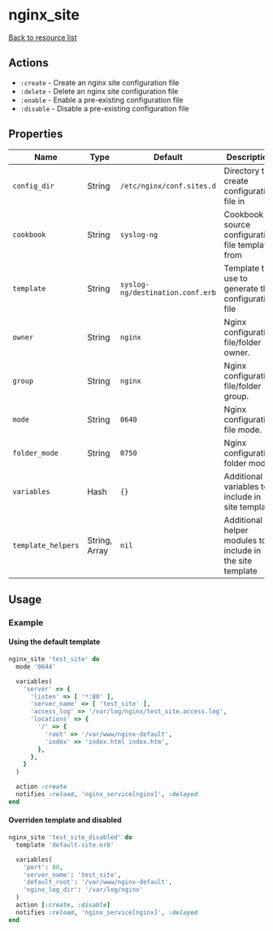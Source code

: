 # nginx_site

[Back to resource list](../README.md#resources)

## Actions

- `:create` - Create an nginx site configuration file
- `:delete` - Delete an nginx site configuration file
- `:enable` - Enable a pre-existing configuration file
- `:disable` - Disable a pre-existing configuration file

## Properties

| Name                   | Type          | Default                          | Description                                                         |
| ---------------------- | ------------- | -------------------------------- | ------------------------------------------------------------------- |
| `config_dir`           | String        | `/etc/nginx/conf.sites.d`        | Directory to create configuration file in                           |
| `cookbook`             | String        | `syslog-ng`                      | Cookbook to source configuration file template from                 |
| `template`             | String        | `syslog-ng/destination.conf.erb` | Template to use to generate the configuration file                  |
| `owner`                | String        | `nginx`                          | Nginx configuration file/folder owner.                              |
| `group`                | String        | `nginx`                          | Nginx configuration file/folder group.                              |
| `mode`                 | String        | `0640`                           | Nginx configuration file mode.                                      |
| `folder_mode`          | String        | `0750`                           | Nginx configuration folder mode.                                    |
| `variables`            | Hash          | `{}`                             | Additional variables to include in site template                    |
| `template_helpers`     | String, Array | `nil`                            | Additional helper modules to include in the site template           |

## Usage

### Example

#### Using the default template

```ruby
nginx_site 'test_site' do
  mode '0644'

  variables(
    'server' => {
      'listen' => [ '*:80' ],
      'server_name' => [ 'test_site' ],
      'access_log' => '/var/log/nginx/test_site.access.log',
      'locations' => {
        '/' => {
          'root' => '/var/www/nginx-default',
          'index' => 'index.html index.htm',
        },
      },
    }
  )

  action :create
  notifies :reload, 'nginx_service[nginx]', :delayed
end
```

#### Overriden template and disabled

```ruby
nginx_site 'test_site_disabled' do
  template 'default-site.erb'

  variables(
    'port': 80,
    'server_name': 'test_site',
    'default_root': '/var/www/nginx-default',
    'nginx_log_dir': '/var/log/nginx'
  )
  action [:create, :disable]
  notifies :reload, 'nginx_service[nginx]', :delayed
end
```
